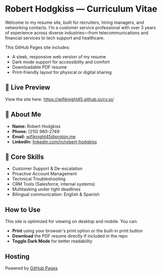 # Robert Hodgkiss — Curriculum Vitae 

Welcome to my resume site, built for recruiters, hiring managers, and networking contacts. I’m a customer service professional with over 3 years of experience across diverse industries—from telecommunications and financial services to tech support and healthcare.

This GitHub Pages site includes:
- A sleek, responsive web version of my resume
- Dark mode support for accessibility and comfort
- Downloadable PDF resume
- Print-friendly layout for physical or digital sharing

## 🔗 Live Preview
View the site here: https://wifiknight45.github.io/cv.io/

## 📄 About Me

- **Name:** Robert Hodgkiss  
- **Phone:** (210) 960-2749  
- **Email:** [wifiknight45@proton.me](mailto:wifiknight45@proton.me)  
- **LinkedIn:** [linkedin.com/in/robert-hodgkiss](https://linkedin.com/in/robert-hodgkiss)

## 💼 Core Skills
- Customer Support & De-escalation  
- Proactive Account Management  
- Technical Troubleshooting  
- CRM Tools (Salesforce, internal systems)  
- Multitasking under tight deadlines  
- Bilingual communication: English & Spanish  

## How to Use
This site is optimized for viewing on desktop and mobile. You can:
- **Print** using your browser's print option or the built-in print button
- **Download** the PDF resume directly if included in the repo
- **Toggle Dark Mode** for better readability

## Hosting
Powered by [GitHub Pages](https://pages.github.com/) 

